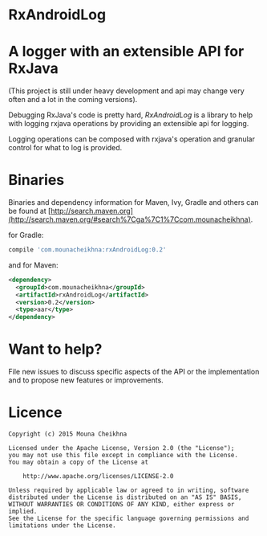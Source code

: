 # RxAndroidLog
A logger with an extensible API for RxJava 
=======
(This project is still under heavy development and api may change very often and a lot in 
the coming versions).

Debugging RxJava's code is pretty hard, *RxAndroidLog* is a library to help with 
logging rxjava operations by providing an extensible api for logging.

Logging operations can be composed with rxjava's operation and granular control for what to log 
is provided.



Binaries
========

Binaries and dependency information for Maven, Ivy, Gradle and others can be found at [http://search.maven.org](http://search.maven.org/#search%7Cga%7C1%7Ccom.mounacheikhna).

for Gradle:
```groovy
compile 'com.mounacheikhna:rxAndroidLog:0.2'
```

and for Maven:

```xml
<dependency>
  <groupId>com.mounacheikhna</groupId>
  <artifactId>rxAndroidLog</artifactId>
  <version>0.2</version>
  <type>aar</type>
</dependency>
```


Want to help?
=============

File new issues to discuss specific aspects of the API or the implementation and to propose new
features or improvements.


Licence
=======
    Copyright (c) 2015 Mouna Cheikhna

    Licensed under the Apache License, Version 2.0 (the "License");
    you may not use this file except in compliance with the License.
    You may obtain a copy of the License at

        http://www.apache.org/licenses/LICENSE-2.0

    Unless required by applicable law or agreed to in writing, software
    distributed under the License is distributed on an "AS IS" BASIS,
    WITHOUT WARRANTIES OR CONDITIONS OF ANY KIND, either express or implied.
    See the License for the specific language governing permissions and
    limitations under the License.


